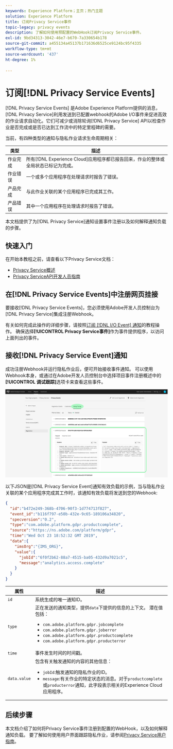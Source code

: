 ```yaml
---
keywords: Experience Platform；主页；热门主题
solution: Experience Platform
title: 订阅Privacy Service事件
topic-legacy: privacy events
description: 了解如何使用预配置的WebHook订阅Privacy Service事件。
exl-id: 9bd34313-3042-46e7-b670-7a330654b178
source-git-commit: a455134a45137b171636d6525ce9124bc95f4335
workflow-type: tm+mt
source-wordcount: '437'
ht-degree: 1%

---
```


# 订阅[!DNL Privacy Service Events]

[!DNL Privacy Service Events] 是Adobe Experience Platform提供的消息， [!DNL Privacy Service]利用发送到已配置webhook的Adobe I/O事件来促进高效的作业请求自动化。它们可减少或消除轮询[!DNL Privacy Service] API以检查作业是否完成或是否已达到工作流中的特定里程碑的需要。

当前，有四种类型的通知与隐私作业请求生命周期相关：

| 类型 | 描述 |
| --- | --- |
| 作业完成 | 所有[!DNL Experience Cloud]应用程序都已报告回来，作业的整体或全局状态已标记为完成。 |
| 作业错误 | 一个或多个应用程序在处理请求时报告了错误。 |
| 产品完成 | 与此作业关联的某个应用程序已完成其工作。 |
| 产品错误 | 其中一个应用程序在处理请求时报告了错误。 |

本文档提供了为[!DNL Privacy Service]通知设置事件注册以及如何解释通知负载的步骤。

## 快速入门

在开始本教程之前，请查看以下Privacy Service文档：

* [Privacy Service概述](./home.md)
* [Privacy ServiceAPI开发人员指南](./api/getting-started.md)

## 在[!DNL Privacy Service Events]中注册网页挂接

要接收[!DNL Privacy Service Events]，您必须使用Adobe开发人员控制台为[!DNL Privacy Service]集成注册Webhook。

有关如何完成此操作的详细步骤，请按照[订阅 [!DNL I/O Event] 通知](../observability/alerts/subscribe.md)的教程操作。 确保选择&#x200B;**[!UICONTROL Privacy Service事件]**&#x200B;作为事件提供程序，以访问上面列出的事件。

## 接收[!DNL Privacy Service Event]通知

成功注册Webhook并运行隐私作业后，便可开始接收事件通知。 可以使用Webhook本身，或通过在Adobe开发人员控制台中选择项目事件注册概述中的&#x200B;**[!UICONTROL 调试跟踪]**&#x200B;选项卡来查看这些事件。

![](images/privacy-events/debug-tracing.png)

以下JSON是[!DNL Privacy Service Event]通知有效负载的示例，当与隐私作业关联的某个应用程序完成其工作时，该通知有效负载将发送到您的Webhook:

```json
{
  "id":"b472e249-368b-4706-90f3-1d774713f827",
  "event_id":"b116f797-e50b-432e-9c65-189106a34820",
  "specversion":"0.2",
  "type":"com.adobe.platform.gdpr.productcomplete",
  "source":"https://ns.adobe.com/platform/gdpr",
  "time":"Wed Oct 23 18:52:32 GMT 2019",
  "data":{
    "imsOrg":"{IMS_ORG}",
    "value":{
      "jobId":"6f0f2b62-88a7-4515-ba05-432d9a7021c5",
      "message":"analytics.access.complete"
    }
  }
}
```

| 属性 | 描述 |
| --- | --- |
| `id` | 系统生成的唯一通知ID。 |
| `type` | 正在发送的通知类型，提供`data`下提供的信息的上下文。 潜在值包括： <ul><li>`com.adobe.platform.gdpr.jobcomplete`</li><li>`com.adobe.platform.gdpr.joberror`</li><li>`com.adobe.platform.gdpr.productcomplete`</li><li>`com.adobe.platform.gdpr.producterror`</li></ul> |
| `time` | 事件发生时间的时间戳。 |
| `data.value` | 包含有关触发通知的内容的其他信息： <ul><li>`jobId`:触发通知的隐私作业的ID。</li><li>`message`:有关作业的特定状态的消息。对于`productcomplete`或`producterror`通知，此字段表示相关的Experience Cloud应用程序。</li></ul> |

## 后续步骤

本文档介绍了如何将Privacy Service事件注册到配置的WebHook，以及如何解释通知负载。 要了解如何使用用户界面跟踪隐私作业，请参阅[Privacy Service用户指南](./ui/user-guide.md)。
